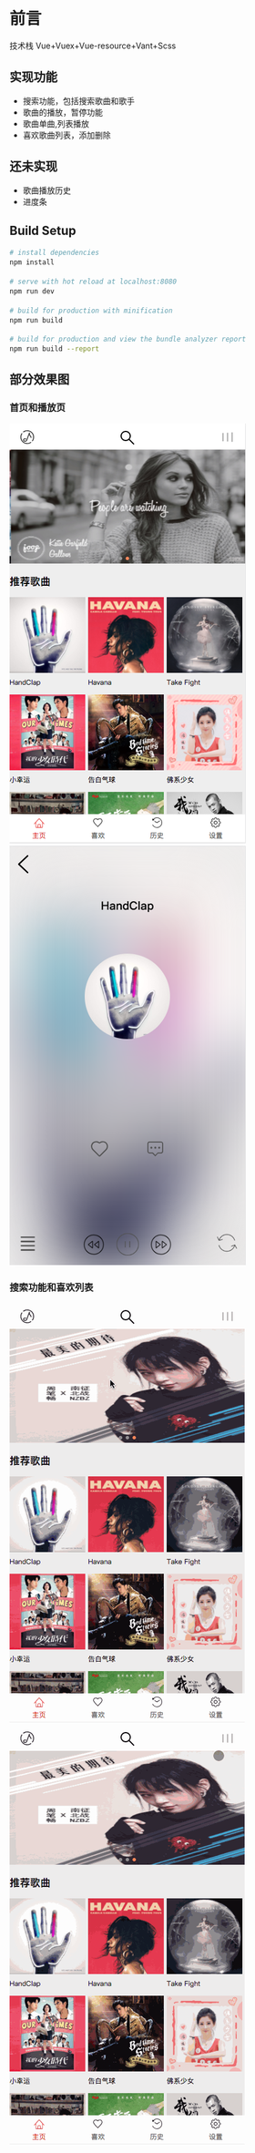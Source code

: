 
# 前言
技术栈
Vue+Vuex+Vue-resource+Vant+Scss
## 实现功能
* 搜索功能，包括搜索歌曲和歌手
* 歌曲的播放，暂停功能
* 歌曲单曲,列表播放
* 喜欢歌曲列表，添加删除

## 还未实现
* 歌曲播放历史
* 进度条
## Build Setup

``` bash
# install dependencies
npm install

# serve with hot reload at localhost:8080
npm run dev

# build for production with minification
npm run build

# build for production and view the bundle analyzer report
npm run build --report
```

## 部分效果图
### 首页和播放页
<img src = "./static/pic/homepage.png" /><img src = "./static/pic/playpage.png" />

### 搜索功能和喜欢列表
<img src = "./static/pic/search.gif" /><img src = "./static/pic/add.gif" />
